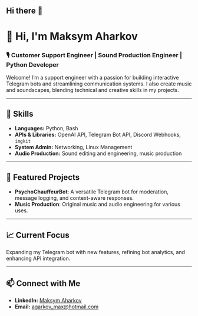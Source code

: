 ## Hi there 👋

# 👋 Hi, I'm Maksym Aharkov

### 🎙️ Customer Support Engineer | Sound Production Engineer | Python Developer

Welcome! I’m a support engineer with a passion for building interactive Telegram bots and streamlining communication systems. I also create music and soundscapes, blending technical and creative skills in my projects.

---

## 🔧 Skills

- **Languages:** Python, Bash
- **APIs & Libraries:** OpenAI API, Telegram Bot API, Discord Webhooks, `imgkit`
- **System Admin:** Networking, Linux Management
- **Audio Production:** Sound editing and engineering, music production

---

## 🚀 Featured Projects

- **PsychoChauffeurBot**: A versatile Telegram bot for moderation, message logging, and context-aware responses.
- **Music Production**: Original music and audio engineering for various uses.

---

## 📈 Current Focus

Expanding my Telegram bot with new features, refining bot analytics, and enhancing API integration.

---

## 📫 Connect with Me

- **LinkedIn:** [Maksym Aharkov]([https://www.linkedin.com/in/yourprofile](https://www.linkedin.com/in/maksym-aharkov-4b971789/))
- **Email:** agarkov_max@hotmail.com
